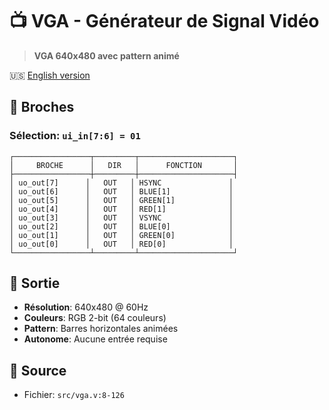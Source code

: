 # 📺 VGA - Générateur de Signal Vidéo

> **VGA 640x480 avec pattern animé**

🇺🇸 [English version](vga.md)

## 🔌 Broches

### Sélection: `ui_in[7:6] = 01`

```
┌─────────────────┬─────────┬─────────────────────┐
│     BROCHE      │   DIR   │      FONCTION       │
├─────────────────┼─────────┼─────────────────────┤
│ uo_out[7]      │   OUT   │ HSYNC               │
│ uo_out[6]      │   OUT   │ BLUE[1]             │
│ uo_out[5]      │   OUT   │ GREEN[1]            │
│ uo_out[4]      │   OUT   │ RED[1]              │
│ uo_out[3]      │   OUT   │ VSYNC               │
│ uo_out[2]      │   OUT   │ BLUE[0]             │
│ uo_out[1]      │   OUT   │ GREEN[0]            │
│ uo_out[0]      │   OUT   │ RED[0]              │
└─────────────────┴─────────┴─────────────────────┘
```

## 📱 Sortie

- **Résolution**: 640x480 @ 60Hz
- **Couleurs**: RGB 2-bit (64 couleurs)
- **Pattern**: Barres horizontales animées
- **Autonome**: Aucune entrée requise

## 📂 Source
- Fichier: `src/vga.v:8-126`